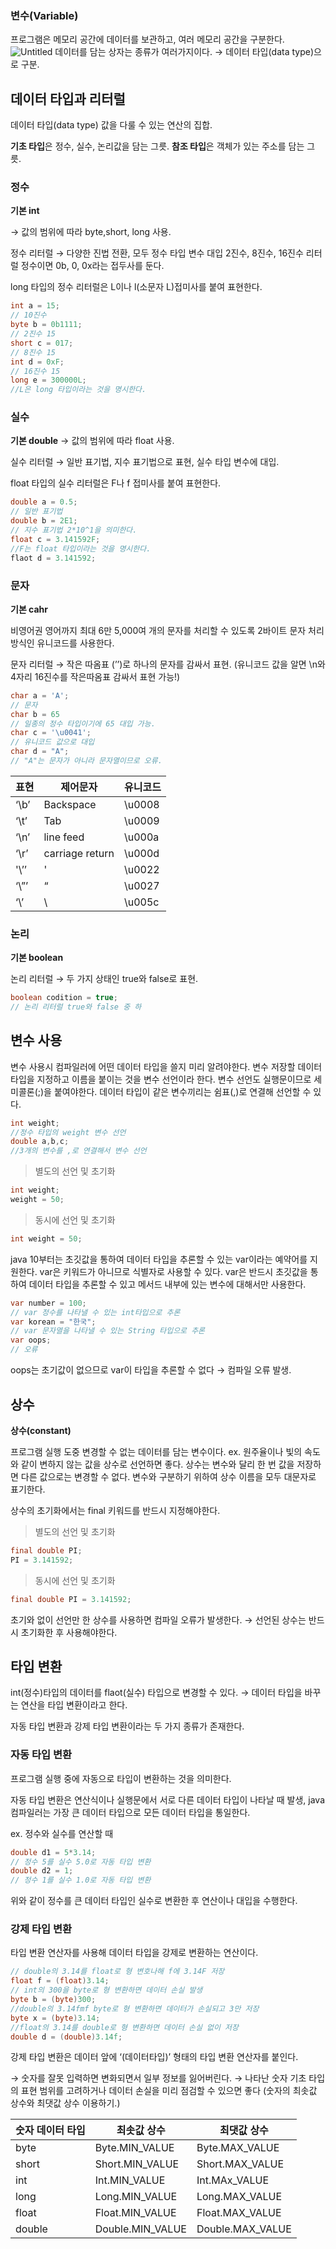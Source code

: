 ### 변수(Variable)
프로그램은 메모리 공간에 데이터를 보관하고, 여러 메모리 공간을 구분한다.
![Untitled](https://prod-files-secure.s3.us-west-2.amazonaws.com/d904175b-5ae9-41c6-83e7-56c853092432/90bacf56-8244-40ae-aade-f2cb5c6d6edd/Untitled.png)
데이터를 담는 상자는 종류가 여러가지이다.
→ 데이터 타입(data type)으로 구분.
## 데이터 타입과 리터럴

데이터 타입(data type) 값을 다룰 수 있는 연산의 집합.

**기초 타입**은 정수, 실수, 논리값을 담는 그릇.
**참조 타입**은 객체가 있는 주소를 담는 그릇.

### 정수

**기본 int**

→ 값의 범위에 따라 byte,short, long 사용.

정수 리터럴
→ 다양한 진법 전환, 모두 정수 타입 변수 대입
2진수, 8진수, 16진수 리터럴 정수이면 0b, 0, 0x라는 접두사를 둔다.

long 타입의 정수 리터럴은 L이나 l(소문자 L)접미사를 붙여 표현한다.

```java
int a = 15;
// 10진수
byte b = 0b1111;
// 2진수 15
short c = 017;
// 8진수 15
int d = 0xF;
// 16진수 15
long e = 300000L;
//L은 long 타입이라는 것을 명시한다.
```

### 실수

**기본 double**
→ 값의 범위에 따라 float 사용.

실수 리터럴
→ 일반 표기법, 지수 표기법으로 표현, 실수 타입 변수에 대입.

float 타입의 실수 리터럴은 F나 f 접미사를 붙여 표현한다.

```java
double a = 0.5;
// 일반 표기법
double b = 2E1;
// 지수 표기법 2*10^1을 의미한다.
float c = 3.141592F;
//F는 float 타입이라는 것을 명시한다.
flaot d = 3.141592;
```

### 문자

**기본 cahr**

비영어권 영어까지 최대 6만 5,000여 개의 문자를 처리할 수 있도록 2바이트 문자 처리 방식인 유니코드를 사용한다.

문자 리터럴
→ 작은 따옴표 (’’)로 하나의 문자를 감싸서 표현.
(유니코드 값을 알면 \n와 4자리 16진수를 작은따옴표 감싸서 표현 가능!)

```java
char a = 'A';
// 문자
char b = 65
// 일종의 정수 타입이기에 65 대입 가능.
char c = '\u0041';
// 유니코드 값으로 대입
char d = "A";
// "A"는 문자가 아니라 문자열이므로 오류.
```

| 표현 | 제어문자 | 유니코드 |
| --- | --- | --- |
| ‘\b’ | Backspace | \u0008 |
| ‘\t’ | Tab | \u0009 |
| ‘\n’ | line feed | \u000a |
| ‘\r’ | carriage return | \u000d |
| '\’’ | ' | \u0022 |
| ‘\”’ | “ | \u0027 |
| ‘\\’ | \ | \u005c |

### 논리

**기본 boolean**

논리 리터럴
→ 두 가지 상태인 true와 false로 표현.

```java
boolean codition = true;
// 논리 리터럴 true와 false 중 하
```

## 변수 사용

변수 사용시 컴파일러에 어떤 데이터 타입을 쓸지 미리 알려야한다.
변수 저장할 데이터 타입을 지정하고 이름을 붙이는 것을 변수 선언이라 한다.
변수 선언도 실행문이므로 세미콜론(;)을 붙여야한다.
데이터 타입이 같은 변수끼리는 쉼표(,)로 연결해 선언할 수 있다.

```java
int weight;
//정수 타입의 weight 변수 선언
double a,b,c;
//3개의 변수를 ,로 연결해서 변수 선언
```

> 별도의 선언 및 초기화
> 

```java
int weight;
weight = 50;
```

> 동시에 선언 및 초기화
> 

```java
int weight = 50;
```

java 10부터는 초깃값을 통하여 데이터 타입을 추론할 수 있는 var이라는 예약어를 지원한다.
var은 키워드가 아니므로 식별자로 사용할 수 있다.
var은 반드시 초깃값을 통하여 데이터 타입을 추론할 수 있고 메서드 내부에 있는 변수에 대해서만 사용한다.

```java
var number = 100;
// var 정수를 나타낼 수 있는 int타입으로 추론
var korean = "한국";
// var 문자열을 나타낼 수 있는 String 타입으로 추론
var oops;
// 오류
```

oops는 초기값이 없으므로 var이 타입을 추론할 수 없다
→ 컴파일 오류 발생.

## 상수

**상수(constant)**

프로그램 실행 도중 변경할 수 없는 데이터를 담는 변수이다.
ex. 원주율이나 빛의 속도와 같이 변하지 않는 값을 상수로 선언하면 좋다.
상수는 변수와 달리 한 번 값을 저장하면 다른 값으로는 변경할 수 없다.
변수와 구분하기 위하여 상수 이름을 모두 대문자로 표기한다.

상수의 초기화에서는 final 키워드를 반드시 지정해야한다.

> 별도의 선언 및 초기화
> 

```java
final double PI;
PI = 3.141592;
```

> 동시에 선언 및 초기화
> 

```java
final double PI = 3.141592;
```

초기와 없이 선언만 한 상수를 사용하면 컴파일 오류가 발생한다.
→ 선언된 상수는 반드시 초기화한 후 사용해야한다.

## 타입 변환

int(정수)타입의 데이터를 flaot(실수) 타입으로 변경할 수 있다.
→ 데이터 타입을 바꾸는 연산을 타입 변환이라고 한다.

자동 타입 변환과 강제 타입 변환이라는 두 가지 종류가 존재한다.

### 자동 타입 변환

프로그램 실행 중에 자동으로 타입이 변환하는 것을 의미한다.

자동 타입 변환은 연산식이나 실행문에서 서로 다른 데이터 타입이 나타날 때 발생, java 컴파일러는 가장 큰 데이터 타입으로 모든 데이터 타입을 통일한다.

ex. 정수와 실수를 연산할 때 

```java
double d1 = 5*3.14;
// 정수 5를 실수 5.0로 자동 타입 변환
double d2 = 1;
// 정수 1를 실수 1.0로 자동 타입 변환
```

위와 같이 정수를 큰 데이터 타입인 실수로 변환한 후 연산이나 대입을 수행한다. 

### 강제 타입 변환

타입 변환 연산자를 사용해 데이터 타입을 강제로 변환하는 연산이다.

```java
// double의 3.14를 float로 형 변호나해 f에 3.14F 저장
float f = (float)3.14;
// int의 300을 byte로 형 변환하면 데이터 손실 발생
byte b = (byte)300;
//double의 3.14fmf byte로 형 변환하면 데이터가 손실되고 3만 저장
byte x = (byte)3.14;
//float의 3.14를 double로 형 변환하면 데이터 손실 없이 저장
double d = (double)3.14f;
```

강제 타입 변환은 데이터 앞에 ‘(데이터타입)’ 형태의 타입 변환 연산자를 붙인다.

→ 숫자를 잘못 입력하면 변화되면서 일부 정보를 잃어버린다.
→ 나타난 숫자 기초 타입의 표현 범위를 고려하거나 데이터 손실을 미리 점검할 수 있으면 좋다 (숫자의 최솟값 상수와 최댓값 상수 이용하기.)

| 숫자 데이터 타입 | 최솟값 상수 | 최댓값 상수 |
| --- | --- | --- |
| byte | Byte.MIN_VALUE | Byte.MAX_VALUE |
| short | Short.MIN_VALUE | Short.MAX_VALUE |
| int | Int.MIN_VALUE | Int.MAx_VALUE |
| long | Long.MIN_VALUE | Long.MAX_VALUE |
| float | Float.MIN_VALUE | Float.MAX_VALUE |
| double | Double.MIN_VALUE | Double.MAX_VALUE |